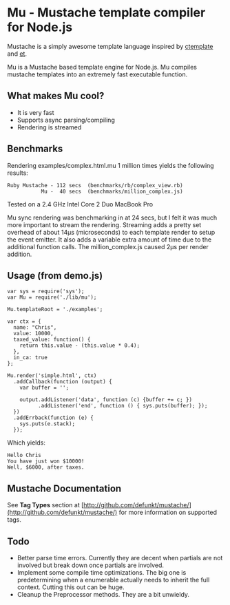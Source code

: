 Mu - Mustache template compiler for Node.js
===========================================

Mustache is a simply awesome template language inspired by 
[ctemplate](http://code.google.com/p/google-ctemplate/) and 
[et](http://www.ivan.fomichev.name/2008/05/erlang-template-engine-prototype.html).

Mu is a Mustache based template engine for Node.js. Mu compiles mustache
templates into an extremely fast executable function.


What makes Mu cool?
-------------------

* It is very fast
* Supports async parsing/compiling
* Rendering is streamed


Benchmarks
----------

Rendering examples/complex.html.mu 1 million times yields the following results:

    Ruby Mustache - 112 secs  (benchmarks/rb/complex_view.rb)
               Mu -  40 secs  (benchmarks/million_complex.js)

Tested on a 2.4 GHz Intel Core 2 Duo MacBook Pro

Mu sync rendering was benchmarking in at 24 secs, but I felt it was much more
important to stream the rendering. Streaming adds a pretty set overhead of
about 14µs (microseconds) to each template render to setup the event emitter.
It also adds a variable extra amount of time due to the additional function calls.
The million_complex.js caused 2µs per render addition.


Usage (from demo.js)
--------------------

    var sys = require('sys');
    var Mu = require('./lib/mu');

    Mu.templateRoot = './examples';

    var ctx = {
      name: "Chris",
      value: 10000,
      taxed_value: function() {
        return this.value - (this.value * 0.4);
      },
      in_ca: true
    };

    Mu.render('simple.html', ctx)
      .addCallback(function (output) {
        var buffer = '';

        output.addListener('data', function (c) {buffer += c; })
              .addListener('end', function () { sys.puts(buffer); });
      })
      .addErrback(function (e) {
        sys.puts(e.stack);
      });
    

Which yields:

    Hello Chris
    You have just won $10000!
    Well, $6000, after taxes.
    

Mustache Documentation
----------------------

See **Tag Types** section at
[http://github.com/defunkt/mustache/](http://github.com/defunkt/mustache/) 
for more information on supported tags.

Todo
----

* Better parse time errors. Currently they are decent when partials are not involved
  but break down once partials are involved.
* Implement some compile time optimizations. The big one is predetermining when a
  enumerable actually needs to inherit the full context. Cutting this out can be huge.
* Cleanup the Preprocessor methods. They are a bit unwieldy.  
